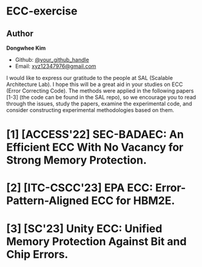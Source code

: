 # ECC-exercise

## Author

**Dongwhee Kim** 

- Github: [@your_github_handle](https://github.com/your_github_handle)
- Email: xyz12347976@gmail.com


I would like to express our gratitude to the people at SAL (Scalable Architecture Lab). 
I hope this will be a great aid in your studies on ECC (Error Correcting Code). 
The methods were applied in the following papers [1-3] (the code can be found in the SAL repo), so we encourage you to read through the issues, study the papers, examine the experimental code, and consider constructing experimental methodologies based on them.

# [1] [ACCESS'22] SEC-BADAEC: An Efficient ECC With No Vacancy for Strong Memory Protection.
# [2] [ITC-CSCC'23] EPA ECC: Error-Pattern-Aligned ECC for HBM2E.
# [3] [SC'23] Unity ECC: Unified Memory Protection Against Bit and Chip Errors.
